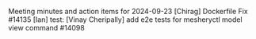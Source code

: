 Meeting minutes and action items for 2024-09-23
[Chirag]  Dockerfile Fix #14135
                    [Ian]  test: 
[Vinay Cheripally] add e2e tests for mesheryctl model view command #14098

